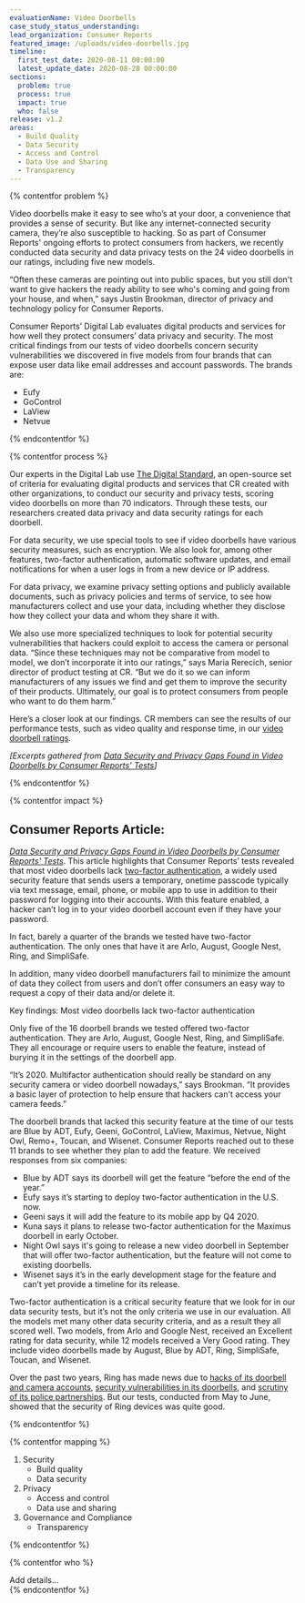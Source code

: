 ```yaml
---
evaluationName: Video Doorbells
case_study_status_understanding:
lead_organization: Consumer Reports
featured_image: /uploads/video-doorbells.jpg
timeline:
  first_test_date: 2020-08-11 00:00:00
  latest_update_date: 2020-08-28 00:00:00
sections:
  problem: true
  process: true
  impact: true
  who: false
release: v1.2
areas:
  - Build Quality
  - Data Security
  - Access and Control
  - Data Use and Sharing
  - Transparency
---
```


{% contentfor problem %}
<div class="editable mt-3">
<p>Video doorbells make it easy to see who&rsquo;s at your door, a
convenience that provides a sense of security. But like any
internet-connected security camera, they&rsquo;re also susceptible to
hacking. So as part of Consumer Reports' ongoing efforts to protect
consumers from hackers, we recently conducted data security and data privacy
tests on the 24 video doorbells in our ratings, including five new
models.</p><p>&ldquo;Often these cameras are pointing out into public
spaces, but you still don't want to give hackers the ready ability to see
who's coming and going from your house, and when,&rdquo; says Justin
Brookman, director of privacy and technology policy for Consumer
Reports.&nbsp;</p><p>Consumer Reports&rsquo; Digital Lab evaluates digital
products and services for how well they protect consumers&rsquo; data
privacy and security. The most critical findings from our tests of video
doorbells concern security vulnerabilities we discovered in five models from
four brands that can expose user data like email addresses and account
passwords. The brands
are:</p><ul><li>Eufy</li><li>GoControl</li><li>LaView</li><li>Netvue</li></ul>
</div>
{% endcontentfor %}

{% contentfor process %}
<div class="editable mt-3">
<p>Our experts in the Digital Lab use <a
href="https://www.thedigitalstandard.org/">The Digital Standard</a>, an
open-source set of criteria for evaluating digital products and services
that CR created with other organizations, to conduct our security and
privacy tests, scoring video doorbells on more than 70 indicators. Through
these tests, our researchers created data privacy and data security ratings
for each doorbell.</p><p>For data security, we use special tools to see if
video doorbells have various security measures, such as encryption. We also
look for, among other features, two-factor authentication, automatic
software updates, and email notifications for when a user logs in from a new
device or IP address.</p><p>For data privacy, we examine privacy setting
options and publicly available documents, such as privacy policies and terms
of service, to see how manufacturers collect and use your data, including
whether they disclose how they collect your data and whom they share it
with.</p><p>We also use more specialized techniques to look for potential
security vulnerabilities that hackers could exploit to access the camera or
personal data. &ldquo;Since these techniques may not be comparative from
model to model, we don&rsquo;t incorporate it into our ratings,&rdquo; says
Maria Rerecich, senior director of product testing at CR. &ldquo;But we do
it so we can inform manufacturers of any issues we find and get them to
improve the security of their products. Ultimately, our goal is to protect
consumers from people who want to do them harm.&rdquo;</p><p>Here&rsquo;s a
closer look at our findings. CR members can see the results of our
performance tests, such as video quality and response time, in our <a
href="https://www.consumerreports.org/products/home-security-cameras-200099/video-doorbells-200100/view2/">video
doorbell ratings</a>.&nbsp;</p><p><em>[Excerpts gathered from </em><a
href="https://www.consumerreports.org/video-doorbells/data-security-data-privacy-gaps-found-in-video-doorbells/"><em>Data
Security and Privacy Gaps Found in Video Doorbells by Consumer Reports'
Tests</em></a><em>]</em></p>
</div>
{% endcontentfor %}

{% contentfor impact %}
<div class="editable mt-3">
<h2>Consumer Reports Article:</h2><p><a
href="https://www.consumerreports.org/video-doorbells/data-security-data-privacy-gaps-found-in-video-doorbells/"><em>Data
Security and Privacy Gaps Found in Video Doorbells by Consumer Reports'
Tests</em></a>. This article highlights that Consumer Reports&rsquo; tests
revealed that most video doorbells lack <a
href="https://www.consumerreports.org/digital-security/best-way-to-use-two-factor-authentication/">two-factor
authentication</a>, a widely used security feature that sends users a
temporary, onetime passcode typically via text message, email, phone, or
mobile app to use in addition to their password for logging into their
accounts. With this feature enabled, a hacker can&rsquo;t log in to your
video doorbell account even if they have your password.</p><p>In fact,
barely a quarter of the brands we tested have two-factor authentication. The
only ones that have it are Arlo, August, Google Nest, Ring, and
SimpliSafe.</p><p>In addition, many video doorbell manufacturers fail to
minimize the amount of data they collect from users and don&rsquo;t offer
consumers an easy way to request a copy of their data and/or delete
it.</p><p>Key findings: Most video doorbells lack two-factor
authentication</p><p>Only five of the 16 doorbell brands we tested offered
two-factor authentication. They are Arlo, August, Google Nest, Ring, and
SimpliSafe. They all encourage or require users to enable the feature,
instead of burying it in the settings of the doorbell
app.</p><p>&ldquo;It&rsquo;s 2020. Multifactor authentication should really
be standard on any security camera or video doorbell nowadays,&rdquo; says
Brookman. &ldquo;It provides a basic layer of protection to help ensure that
hackers can't access your camera feeds.&rdquo;</p><p>The doorbell brands
that lacked this security feature at the time of our tests are Blue by ADT,
Eufy, Geeni, GoControl, LaView, Maximus, Netvue, Night Owl, Remo+, Toucan,
and Wisenet. Consumer Reports reached out to these 11 brands to see whether
they plan to add the feature. We received responses from six
companies:</p><ul><li>Blue by ADT says its doorbell will get the feature
&ldquo;before the end of the year.&rdquo;</li><li>Eufy says it&rsquo;s
starting to deploy two-factor authentication in the U.S. now.</li><li>Geeni
says it will add the feature to its mobile app by Q4 2020.</li><li>Kuna says
it plans to release two-factor authentication for the Maximus doorbell in
early October.</li><li>Night Owl says it's going to release a new video
doorbell in September that will offer two-factor authentication, but the
feature will not come to existing doorbells.</li><li>Wisenet says it&rsquo;s
in the early development stage for the feature and can&rsquo;t yet provide a
timeline for its release.</li></ul><p>Two-factor authentication is a
critical security feature that we look for in our data security tests, but
it&rsquo;s not the only criteria we use in our evaluation. All the models
met many other data security criteria, and as a result they all scored well.
Two models, from Arlo and Google Nest, received an Excellent rating for data
security, while 12 models received a Very Good rating. They include video
doorbells made by August, Blue by ADT, Ring, SimpliSafe, Toucan, and
Wisenet.</p><p>Over the past two years, Ring has made news due to <a
href="https://www.consumerreports.org/hacking/ring-doorbell-accounts-may-be-vulnerable-to-hackers/">hacks
of its doorbell and camera accounts</a>, <a
href="https://www.theinformation.com/articles/how-amazons-latest-security-device-let-people-spy-on-you">security
vulnerabilities in its doorbells</a>, and <a
href="https://oversight.house.gov/news/press-releases/oversight-subcommittee-seeks-information-about-ring-s-agreements-with-police-and">scrutiny
of its police partnerships</a>. But our tests, conducted from May to June,
showed that the security of Ring devices was quite good.</p>
</div>
{% endcontentfor %}

{% contentfor mapping %}
<div class="editable mt-3">
<ol><li>Security<ul><li>Build quality</li><li>Data
security</li></ul></li><li>Privacy<ul><li>Access and control</li><li>Data
use and sharing</li></ul></li><li>Governance and
Compliance<ul><li>Transparency</li></ul></li></ol>
</div>
{% endcontentfor %}

{% contentfor who %}
<div class="editable mt-3">
Add details...
</div>
{% endcontentfor %}


